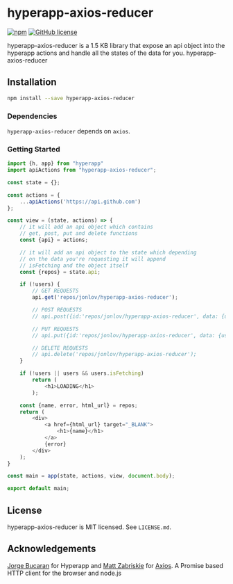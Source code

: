 # hyperapp-axios-reducer

[![npm](https://img.shields.io/npm/dm/hyperapp-axios-reducer.svg)](https://www.npmjs.com/package/hyperapp-axios-reducer) [![GitHub license](https://img.shields.io/github/license/jonlov/hyperapp-axios-reducer.svg)](https://github.com/jonlov/hyperapp-axios-reducer/blob/master/LICENSE)

hyperapp-axios-reducer is a 1.5 KB library that expose an api object into the hyperapp actions and handle all the states of the data for you.
hyperapp-axios-reducer
## Installation

```bash
npm install --save hyperapp-axios-reducer
```

### Dependencies

`hyperapp-axios-reducer` depends on `axios`.

### Getting Started

```js
import {h, app} from "hyperapp"
import apiActions from "hyperapp-axios-reducer";

const state = {};

const actions = {
    ...apiActions('https://api.github.com')
};

const view = (state, actions) => {
    // it will add an api object which contains
    // get, post, put and delete functions
    const {api} = actions;

    // it will add an api object to the state which depending
    // on the data you're requesting it will append
    // isFetching and the object itself
    const {repos} = state.api;

    if (!users) {
        // GET REQUESTS
        api.get('repos/jonlov/hyperapp-axios-reducer');

        // POST REQUESTS
        // api.post({id:'repos/jonlov/hyperapp-axios-reducer', data: {username: 'jonlov'}});

        // PUT REQUESTS
        // api.put({id:'repos/jonlov/hyperapp-axios-reducer', data: {username: 'jonlov'}});

        // DELETE REQUESTS
        // api.delete('repos/jonlov/hyperapp-axios-reducer');
    }

    if (!users || users && users.isFetching)
        return (
            <h1>LOADING</h1>
        );

    const {name, error, html_url} = repos;
    return (
        <div>
            <a href={html_url} target="_BLANK">
                <h1>{name}</h1>
            </a>
            {error}
        </div>
    );
}

const main = app(state, actions, view, document.body);

export default main;
```

## License

hyperapp-axios-reducer is MIT licensed. See `LICENSE.md`.

## Acknowledgements

[Jorge Bucaran](https://github.com/JorgeBucaran) for Hyperapp and [Matt Zabriskie](https://github.com/mzabriskie) for [Axios](https://github.com/mzabriskie/axios). A Promise based HTTP client for the browser and node.js
